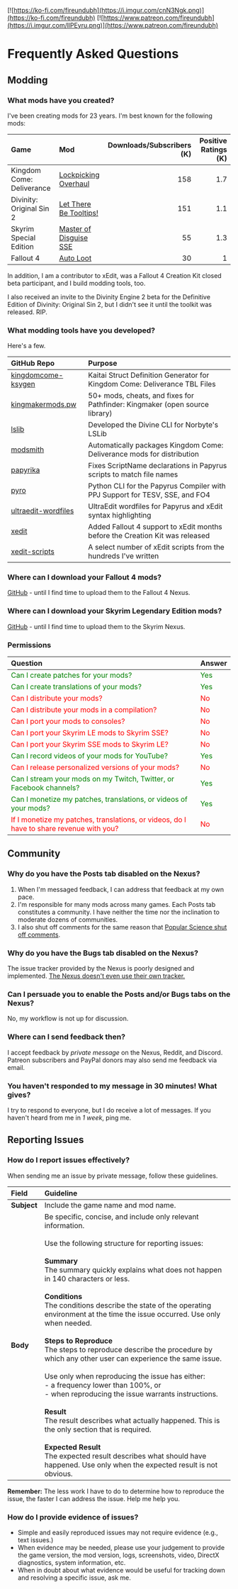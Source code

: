 <!-- TITLE: Frequently Asked Questions -->

[![https://ko-fi.com/fireundubh](https://i.imgur.com/cnN3Ngk.png)](https://ko-fi.com/fireundubh)
[![https://www.patreon.com/fireundubh](https://i.imgur.com/llPEyru.png)](https://www.patreon.com/fireundubh)

# Frequently Asked Questions
## Modding

### What mods have you created?

I've been creating mods for 23 years. I'm best known for the following mods:

Game | Mod | Downloads/Subscribers (K) | Positive Ratings (K)
:--- | :--- | ---: | ---:
Kingdom Come: Deliverance | [Lockpicking Overhaul](https://www.nexusmods.com/kingdomcomedeliverance/mods/3) | 158 | 1.7
Divinity: Original Sin 2 | [Let There Be Tooltips!](https://steamcommunity.com/sharedfiles/filedetails/?id=1506230499) | 151 | 1.1
Skyrim Special Edition | [Master of Disguise SSE](https://www.nexusmods.com/skyrimspecialedition/mods/9959) | 55 | 1.3
Fallout 4 | [Auto Loot](https://www.nexusmods.com/fallout4/mods/27719) | 30 | 1

In addition, I am a contributor to xEdit, was a Fallout 4 Creation Kit closed beta participant, and I build modding tools, too.

I also received an invite to the Divinity Engine 2 beta for the Definitive Edition of Divinity: Original Sin 2, but I didn't see it until the toolkit was released. RIP.

### What modding tools have you developed?

Here's a few.

GitHub Repo | Purpose
:--- | :---
[kingdomcome-ksygen](https://github.com/fireundubh/kingdomcome-ksygen) | Kaitai Struct Definition Generator for Kingdom Come: Deliverance TBL Files
[kingmakermods.pw](https://github.com/fireundubh/KingmakerMods.pw) | 50+ mods, cheats, and fixes for Pathfinder: Kingmaker (open source library)
[lslib](https://github.com/Norbyte/lslib) | Developed the Divine CLI for Norbyte's LSLib
[modsmith](https://github.com/fireundubh/modsmith) | Automatically packages Kingdom Come: Deliverance mods for distribution
[papyrika](https://github.com/fireundubh/papyrika) | Fixes ScriptName declarations in Papyrus scripts to match file names
[pyro](https://github.com/fireundubh/pyro) | Python CLI for the Papyrus Compiler with PPJ Support for TESV, SSE, and FO4
[ultraedit-wordfiles](https://github.com/fireundubh/ultraedit-wordfiles) | UltraEdit wordfiles for Papyrus and xEdit syntax highlighting
[xedit](https://github.com/TES5Edit/TES5Edit) | Added Fallout 4 support to xEdit months before the Creation Kit was released
[xedit-scripts](https://github.com/fireundubh/xedit-scripts) | A select number of xEdit scripts from the hundreds I've written

### Where can I download your Fallout 4 mods?

[GitHub](http://fireundubh.github.io/fallout4/) - until I find time to upload them to the Fallout 4 Nexus.

### Where can I download your Skyrim Legendary Edition mods?

[GitHub](http://fireundubh.github.io/skyrim/) - until I find time to upload them to the Skyrim Nexus.

### Permissions

Question | Answer
:--- | :---
<font color="green">Can I create patches for your mods?</font> | <font color="green">Yes</font>
<font color="green">Can I create translations of your mods?</font> | <font color="green">Yes</font>
<font color="red">Can I distribute your mods?</font> | <font color="red">No</font>
<font color="red">Can I distribute your mods in a compilation?</font> | <font color="red">No</font>
<font color="red">Can I port your mods to consoles?</font> | <font color="red">No</font>
<font color="red">Can I port your Skyrim LE mods to Skyrim SSE?</font> | <font color="red">No</font>
<font color="red">Can I port your Skyrim SSE mods to Skyrim LE?</font> | <font color="red">No</font>
<font color="green">Can I record videos of your mods for YouTube?</font> | <font color="green">Yes</font>
<font color="red">Can I release personalized versions of your mods?</font> | <font color="red">No</font>
<font color="green">Can I stream your mods on my Twitch, Twitter, or Facebook channels?</font> | <font color="green">Yes</font>
<font color="green">Can I monetize my patches, translations, or videos of your mods?</font> | <font color="green">Yes</font>
<font color="red">If I monetize my patches, translations, or videos, do I have to share revenue with you?</font> | <font color="red">No</font>


## Community

### Why do you have the Posts tab disabled on the Nexus?

1. When I'm messaged feedback, I can address that feedback at my own pace.
2. I'm responsible for many mods across many games. Each Posts tab constitutes a community. I have neither the time nor the inclination to moderate dozens of communities.
3. I also shut off comments for the same reason that [Popular Science shut off comments](https://www.popsci.com/science/article/2013-09/why-were-shutting-our-comments).

### Why do you have the Bugs tab disabled on the Nexus?

The issue tracker provided by the Nexus is poorly designed and implemented. [The Nexus doesn't even use their own tracker.](https://github.com/Nexus-Mods/web-issues/issues)

### Can I persuade you to enable the Posts and/or Bugs tabs on the Nexus?

No, my workflow is not up for discussion.

### Where can I send feedback then?

I accept feedback by *private message* on the Nexus, Reddit, and Discord. Patreon subscribers and PayPal donors may also send me feedback via email.

### You haven't responded to my message in 30 minutes! What gives?

I try to respond to everyone, but I do receive a lot of messages. If you haven't heard from me in *1 week*, ping me.


## Reporting Issues

### How do I report issues effectively?

When sending me an issue by private message, follow these guidelines.

Field | Guideline
:--- | :---
**Subject** | Include the game name and mod name.
**Body** | Be specific, concise, and include only relevant information.<br><br>Use the following structure for reporting issues:<br><br>**Summary**<br>The summary quickly explains what does not happen in 140 characters or less.<br><br>**Conditions**<br>The conditions describe the state of the operating environment at the time the issue occurred. Use only when needed.<br><br>**Steps to Reproduce**<br>The steps to reproduce describe the procedure by which any other user can experience the same issue.<br><br>Use only when reproducing the issue has either:<br>-	a frequency lower than 100%, or<br>-	when reproducing the issue warrants instructions.<br><br>**Result**<br>The result describes what actually happened. This is the only section that is required.<br><br>**Expected Result**<br>The expected result describes what should have happened. Use only when the expected result is not obvious.

**Remember:** The less work I have to do to determine how to reproduce the issue, the faster I can address the issue. Help me help you.

### How do I provide evidence of issues?

-	Simple and easily reproduced issues may not require evidence (e.g., text issues.)
-	When evidence may be needed, please use your judgement to provide the game version, the mod version, logs, screenshots, video, DirectX diagnostics, system information, etc.
-	When in doubt about what evidence would be useful for tracking down and resolving a specific issue, ask me.
